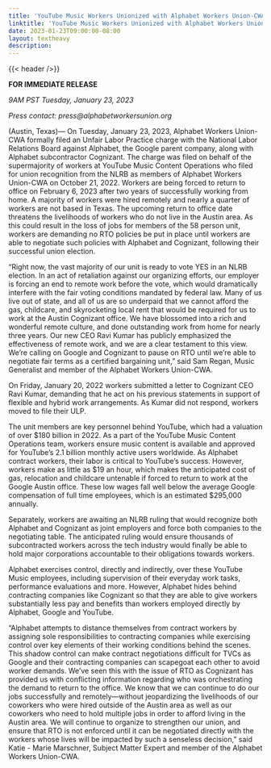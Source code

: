 ```yaml
---
title: 'YouTube Music Workers Unionized with Alphabet Workers Union-CWA File ULP Against RTO Attempts that Would Disrupt Union Organizing'
linktitle: 'YouTube Music Workers Unionized with Alphabet Workers Union-CWA File ULP Against RTO Attempts that Would Disrupt Union Organizing'
date: 2023-01-23T09:00:00-08:00
layout: textheavy
description:
---
```


{{< header />}}

**FOR IMMEDIATE RELEASE**

_9AM PST Tuesday, January 23, 2023_

_Press contact: press@alphabetworkersunion.org_

(Austin, Texas)— On Tuesday, January 23, 2023, Alphabet Workers Union-CWA formally filed an Unfair Labor Practice charge with the National Labor Relations Board against Alphabet, the Google parent company, along with Alphabet subcontractor Cognizant. The charge was filed on behalf of  the supermajority of workers at YouTube Music Content Operations who filed for union recognition from the NLRB as members of Alphabet Workers Union-CWA on October 21, 2022. Workers are being forced to return to office on February 6, 2023 after two years of successfully working from home. A majority of workers were hired remotely and nearly a quarter of workers are not based in Texas. The upcoming return to office date threatens the livelihoods of workers who do not live in the Austin area. As this could result in the loss of jobs for members of the 58 person unit, workers are demanding no RTO policies be put in place until workers are able to negotiate such policies with Alphabet and Cognizant, following their successful union election.

“Right now, the vast majority of our unit is ready to vote YES in an NLRB election. In an act of retaliation against our organizing efforts, our employer is forcing an end to remote work before the vote, which would dramatically interfere with the fair voting conditions mandated by federal law. Many of us live out of state, and all of us are so underpaid that we cannot afford the gas, childcare, and skyrocketing local rent that would be required for us to work at the Austin Cognizant office. We have blossomed into a rich and wonderful remote culture, and done outstanding work from home for nearly three years. Our new CEO Ravi Kumar has publicly emphasized the effectiveness of remote work, and we are a clear testament to this view. We’re calling on Google and Cognizant to pause on RTO until we’re able to negotiate fair terms as a certified bargaining unit,” said Sam Regan, Music Generalist and member of the Alphabet Workers Union-CWA.

On Friday, January 20, 2022 workers submitted a letter to Cognizant CEO Ravi Kumar, demanding that he act on his previous statements in support of flexible and hybrid work arrangements. As Kumar did not respond, workers moved to file their ULP.

The unit members are key personnel behind YouTube, which had a valuation of over $180 billion in 2022. As a part of the YouTube Music Content Operations team, workers ensure music content is available and approved for YouTube’s 2.1 billion monthly active users worldwide. As Alphabet contract workers, their labor is  critical to YouTube’s success. However, workers make as little as $19 an hour, which makes the anticipated cost of gas, relocation and childcare untenable if forced to return to work at the Google Austin office. These low wages fall well below the average Google compensation of full time employees, which is an estimated $295,000 annually.

Separately, workers are awaiting an NLRB ruling that would recognize both Alphabet and Cognizant as joint employers and force both companies to the negotiating table. The anticipated ruling would ensure thousands of subcontracted workers across the tech industry would finally be able to hold major corporations accountable to their obligations towards workers.

Alphabet exercises control, directly and indirectly, over these YouTube Music employees, including supervision of their everyday work tasks, performance evaluations and more. However, Alphabet hides behind contracting companies like Cognizant so that they are able to give workers substantially less pay and benefits than workers employed directly by Alphabet, Google and YouTube.

“Alphabet attempts to distance themselves from contract workers by assigning sole responsibilities to contracting companies while exercising control over key elements of their working conditions behind the scenes. This shadow control can make contract negotiations difficult for TVCs as Google and their contracting companies can scapegoat each other to avoid worker demands. We’ve seen this with the issue of RTO as Cognizant has provided us with conflicting information regarding who was orchestrating the demand to return to the office. We know that we can continue to do our jobs successfully and remotely—without jeopardizing the livelihoods of our coworkers who were hired outside of the Austin area as well as our coworkers who need to hold multiple jobs in order to afford living in the Austin area. We will continue to organize to strengthen our union, and ensure that RTO is not enforced until it can be negotiated directly with the workers whose lives will be impacted by such a senseless decision,” said Katie - Marie Marschner, Subject Matter Expert and member of the Alphabet Workers Union-CWA.
